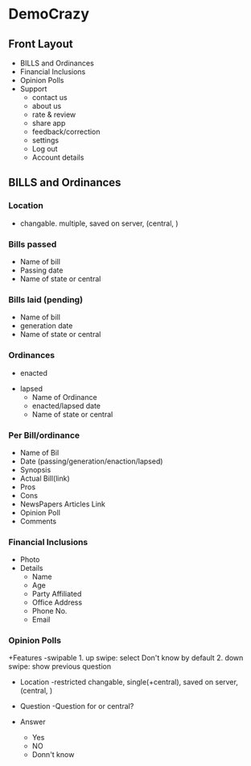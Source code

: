# DemoCrazy 

## Front Layout

- BILLS and Ordinances
- Financial Inclusions
- Opinion Polls
- Support
     - contact us
     - about us
     - rate & review
     - share app
     - feedback/correction
     - settings
     - Log out
     - Account details

## BILLS and Ordinances
 
### Location
  - changable. multiple, saved on server, (central, <name of state>)
 
### Bills passed
  - Name of bill
  - Passing date
  - Name of state or central
  
### Bills laid (pending)
  - Name of bill
  - generation date
  - Name of state or central

### Ordinances
 - enacted
 + lapsed
      - Name of Ordinance
      - enacted/lapsed date
      - Name of state or central

### Per Bill/ordinance
  - Name of Bil
  - Date (passing/generation/enaction/lapsed)
  - Synopsis
  - Actual Bill(link)
  - Pros
  - Cons
  - NewsPapers Articles Link
  - Opinion Poll
  - Comments

### Financial Inclusions

+ Photo
+ Details
  - Name
  - Age
  - Party Affiliated
  - Office Address
  - Phone No.
  - Email
  
  
### Opinion Polls
    
+Features
   -swipable 
       1. up swipe: select Don't know by default
       2. down swipe: show previous question
+ Location
   -restricted changable, single(+central), saved on server, (central, <name of state>)
     
+ Question
    -Question for <name of state> or central?
     
+ Answer
     - Yes
     - NO
     - Donn't know
  
